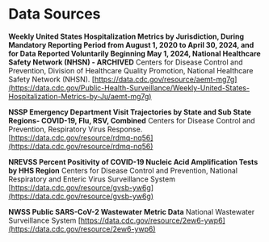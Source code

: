 # Data Sources


**Weekly United States Hospitalization Metrics by Jurisdiction, During Mandatory Reporting Period from August 1, 2020 to April 30, 2024, and for Data Reported Voluntarily Beginning May 1, 2024, National Healthcare Safety Network (NHSN) - ARCHIVED**
Centers for Disease Control and Prevention, Division of Healthcare Quality Promotion, National Healthcare Safety Network (NHSN).
[https://data.cdc.gov/resource/aemt-mg7g](https://data.cdc.gov/Public-Health-Surveillance/Weekly-United-States-Hospitalization-Metrics-by-Ju/aemt-mg7g)

**NSSP Emergency Department Visit Trajectories by State and Sub State Regions- COVID-19, Flu, RSV, Combined**
Centers for Disease Control and Prevention, Respiratory Virus Response.
 [https://data.cdc.gov/resource/rdmq-nq56](https://data.cdc.gov/resource/rdmq-nq56)

**NREVSS Percent Positivity of COVID-19 Nucleic Acid Amplification Tests by HHS Region**
Centers for Disease Control and Prevention, National Respiratory and Enteric Virus Surveillance System
[https://data.cdc.gov/resource/gvsb-yw6g](https://data.cdc.gov/resource/gvsb-yw6g)

**NWSS Public SARS-CoV-2 Wastewater Metric Data**
National Wastewater Surveillance System
[https://data.cdc.gov/resource/2ew6-ywp6](https://data.cdc.gov/resource/2ew6-ywp6)
